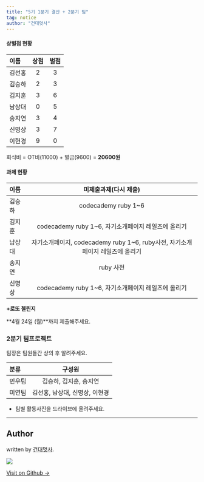 ```yaml
---
title: "5기 1분기 결산 + 2분기 팀"
tag: notice
author: "건대멋사"
---
```


<a id="#상벌점"></a>

#### 상벌점 현황

| 	이름	| 상점   | 벌점|
| :----- | :-----------: | :-----------: |
|김선홍|2|3|
|김승하|2|3|
|김지훈|3|6|
|남상대|0|5|
|송지연|3|4|
|신명상|3|7|
|이현경|9|0|

회식비 = OT비(11000) + 벌금(9600) = **20600원**

<a id="#과제"></a>

#### 과제 현황

| 	이름	| 미제출과제(다시 제출)  |
| :----- | :-----------: |
|김승하|codecademy ruby 1~6|
|김지훈|codecademy ruby 1~6, 자기소개페이지 레일즈에 올리기|
|남상대|자기소개페이지, codecademy ruby 1~6, ruby사전, 자기소개페이지 레일즈에 올리기|
|송지연|ruby 사전|
|신명상|codecademy ruby 1~6, 자기소개페이지 레일즈에 올리기|

**+로또 첼린지**

**4월 24일 (월)**까지 제출해주세요.

<a id="#팀"></a>
### 2분기 팀프로젝트

팀장은 팀원들간 상의 후 알려주세요.

| 	분류	| 구성원   |
| :----- | :-----------: |
| 민우팀    | 김승하, 김지훈, 송지연 |
| 미연팀    | 김선홍, 남상대, 신명상, 이현경|


- 팀별 활동사진을 드라이브에 올려주세요.

---

## Author

written by [건대멋사](likelionkonkuk.github.io).

![](https://avatars.githubusercontent.com/likelionkonkuk?v=2&s=100)

<a href="https://github.com/likelionkonkuk" target="_blank" class="btn btn-black"><i class="fa fa-github fa-lg"></i> Visit on Github &rarr;</a>